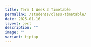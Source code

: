 ```yaml
---
title: Term 1 Week 3 Timetable
permalink: /students/class-timetable/
date: 2025-01-16
layout: post
description: ""
image: ""
variant: tiptap
---
```

<p></p>